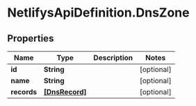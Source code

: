 # NetlifysApiDefinition.DnsZone

## Properties
Name | Type | Description | Notes
------------ | ------------- | ------------- | -------------
**id** | **String** |  | [optional] 
**name** | **String** |  | [optional] 
**records** | [**[DnsRecord]**](DnsRecord.md) |  | [optional] 


